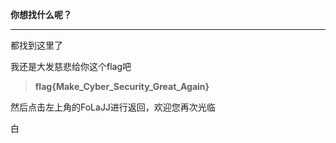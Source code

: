 **你想找什么呢？**











---

都找到这里了

我还是大发慈悲给你这个flag吧





> **flag{Make_Cyber_Security_Great_Again}**



然后点击左上角的FoLaJJ进行返回，欢迎您再次光临



白